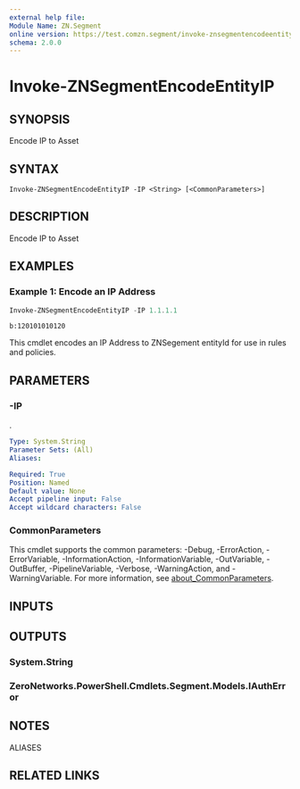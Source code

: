 ```yaml
---
external help file:
Module Name: ZN.Segment
online version: https://test.comzn.segment/invoke-znsegmentencodeentityip
schema: 2.0.0
---
```


# Invoke-ZNSegmentEncodeEntityIP

## SYNOPSIS
Encode IP to Asset

## SYNTAX

```
Invoke-ZNSegmentEncodeEntityIP -IP <String> [<CommonParameters>]
```

## DESCRIPTION
Encode IP to Asset

## EXAMPLES

### Example 1: Encode an IP Address
```powershell
Invoke-ZNSegmentEncodeEntityIP -IP 1.1.1.1
```

```output
b:120101010120
```

This cmdlet encodes an IP Address to ZNSegement entityId for use in rules and policies.

## PARAMETERS

### -IP
.

```yaml
Type: System.String
Parameter Sets: (All)
Aliases:

Required: True
Position: Named
Default value: None
Accept pipeline input: False
Accept wildcard characters: False
```

### CommonParameters
This cmdlet supports the common parameters: -Debug, -ErrorAction, -ErrorVariable, -InformationAction, -InformationVariable, -OutVariable, -OutBuffer, -PipelineVariable, -Verbose, -WarningAction, and -WarningVariable. For more information, see [about_CommonParameters](http://go.microsoft.com/fwlink/?LinkID=113216).

## INPUTS

## OUTPUTS

### System.String

### ZeroNetworks.PowerShell.Cmdlets.Segment.Models.IAuthError

## NOTES

ALIASES

## RELATED LINKS

